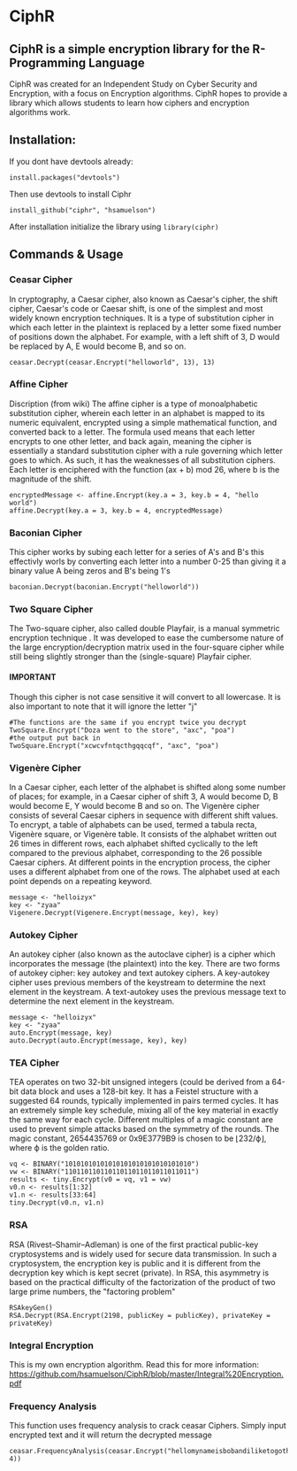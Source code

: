 # CiphR
## CiphR is a simple encryption library for the R-Programming Language
CiphR was created for an Independent Study on Cyber Security and Encryption, with a focus on Encryption algorithms. CiphR hopes to provide a library which allows students to learn how ciphers and encryption algorithms work.
## Installation:
If you dont have devtools already: <br>
```
install.packages("devtools")
```
Then use devtools to install Ciphr
```
install_github("ciphr", "hsamuelson")
```
After installation initialize the library using `library(ciphr)`

## Commands & Usage 

### Ceasar Cipher
In cryptography, a Caesar cipher, also known as Caesar's cipher, the shift cipher, Caesar's code or Caesar shift, is one of the simplest and most widely known encryption techniques. It is a type of substitution cipher in which each letter in the plaintext is replaced by a letter some fixed number of positions down the alphabet. For example, with a left shift of 3, D would be replaced by A, E would become B, and so on. 
```
ceasar.Decrypt(ceasar.Encrypt("helloworld", 13), 13)
```
### Affine Cipher
 Discription (from wiki)
 The affine cipher is a type of monoalphabetic substitution cipher, wherein each letter
 in an alphabet is mapped to its numeric equivalent, encrypted using a simple mathematical
 function, and converted back to a letter. The formula used means that each letter encrypts
 to one other letter, and back again, meaning the cipher is essentially a standard substitution
 cipher with a rule governing which letter goes to which. As such, it has the weaknesses
 of all substitution ciphers. Each letter is enciphered with the function (ax + b) mod 26,
 where b is the magnitude of the shift.
```
encryptedMessage <- affine.Encrypt(key.a = 3, key.b = 4, "hello world")
affine.Decrypt(key.a = 3, key.b = 4, encryptedMessage)
```
### Baconian Cipher
This cipher works by subing each letter for a series of A's and B's
this effectivly worls by converting each letter into a number 0-25 than giving it a binary value
A being zeros and B's being 1's
```
baconian.Decrypt(baconian.Encrypt("helloworld"))
```
### Two Square Cipher
The Two-square cipher, also called double Playfair, is a manual symmetric encryption technique .
 It was developed to ease the cumbersome nature of the large encryption/decryption matrix used
 in the four-square cipher while still being slightly stronger than the (single-square) Playfair
cipher.

#### IMPORTANT
Though this cipher is not case sensitive it will convert to all lowercase.
   It is also important to note that it will ignore the letter "j"
```
#The functions are the same if you encrypt twice you decrypt
TwoSquare.Encrypt("Doza went to the store", "axc", "poa")
#the output put back in
TwoSquare.Encrypt("xcwcvfntqcthgqqcqf", "axc", "poa")
```
### Vigenère Cipher
In a Caesar cipher, each letter of the alphabet is shifted along some number of places; for example, in a Caesar cipher of shift 3, A would become D, B would become E, Y would become B and so on. The Vigenère cipher consists of several Caesar ciphers in sequence with different shift values.
To encrypt, a table of alphabets can be used, termed a tabula recta, Vigenère square, or Vigenère table. It consists of the alphabet written out 26 times in different rows, each alphabet shifted cyclically to the left compared to the previous alphabet, corresponding to the 26 possible Caesar ciphers. At different points in the encryption process, the cipher uses a different alphabet from one of the rows. The alphabet used at each point depends on a repeating keyword.
```
message <- "helloizyx"
key <- "zyaa"
Vigenere.Decrypt(Vigenere.Encrypt(message, key), key)
```
### Autokey Cipher
An autokey cipher (also known as the autoclave cipher) is a cipher which
 incorporates the message (the plaintext) into the key. There are two forms
 of autokey cipher: key autokey and text autokey ciphers. A key-autokey
 cipher uses previous members of the keystream to determine the next element
 in the keystream. A text-autokey uses the previous message text to
 determine the next element in the keystream.
```
message <- "helloizyx"
key <- "zyaa"
auto.Encrypt(message, key)
auto.Decrypt(auto.Encrypt(message, key), key)
```
### TEA Cipher
TEA operates on two 32-bit unsigned integers (could be derived from a 64-bit data block
 and uses a 128-bit key. It has a Feistel structure with a suggested 64 rounds, typically
 implemented in pairs termed cycles. It has an extremely simple key schedule, mixing all
 of the key material in exactly the same way for each cycle. Different multiples of a
 magic constant are used to prevent simple attacks based on the symmetry of the rounds.
 The magic constant, 2654435769 or 0x9E3779B9 is chosen to be ⌊232/ϕ⌋, where ϕ is the
 golden ratio.
```
vq <- BINARY("10101010101010101010101010101010")
vw <- BINARY("11011011011011011011011011011011")
results <- tiny.Encrypt(v0 = vq, v1 = vw)
v0.n <- results[1:32]
v1.n <- results[33:64]
tiny.Decrypt(v0.n, v1.n)
```
### RSA 
RSA (Rivest–Shamir–Adleman) is one of the first practical public-key cryptosystems
and is widely used for secure data transmission. In such a cryptosystem, the
 encryption key is public and it is different from the decryption key which is kept
 secret (private). In RSA, this asymmetry is based on the practical difficulty of
 the factorization of the product of two large prime numbers, the "factoring problem"
```
RSAkeyGen()
RSA.Decrypt(RSA.Encrypt(2198, publicKey = publicKey), privateKey = privateKey)
```
### Integral Encryption
This is my own encryption algorithm. Read this for more information: https://github.com/hsamuelson/CiphR/blob/master/Integral%20Encryption.pdf
### Frequency Analysis 
This function uses frequency analysis to crack ceasar Ciphers. Simply input encrypted text and it will return the decrypted message
```
ceasar.FrequencyAnalysis(ceasar.Encrypt("hellomynameisbobandiliketogotheparkandeatfoodbecasueithinkitisfun", 4))
```
